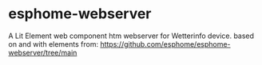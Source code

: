 # esphome-webserver
A Lit Element web component htm webserver for Wetterinfo device. 
based on and with elements from: https://github.com/esphome/esphome-webserver/tree/main
